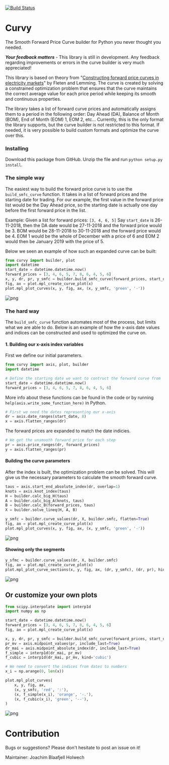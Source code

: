 [![Build Status](https://travis-ci.org/equinor/curvy.svg?branch=master)](https://travis-ci.org/equinor/curvy)

# Curvy
The Smooth Forward Price Curve builder for Python you never thought you needed.

**_Your feedback matters_** - This library is still in development. Any feedback regarding improvements or errors in the curve builder is very much appreciated! 

This library is based on theory from "[Constructing forward price curves in electricity
markets](http://citeseerx.ist.psu.edu/viewdoc/download?doi=10.1.1.470.8485&rep=rep1&type=pdf)" by Fleten and Lemming. The curve is created by solving a constrained optimization problem that ensures that the curve maintains the correct average value for each price period while keeping its smooth and continuous properties.

The library takes a list of forward curve prices and automatically assigns them to a period in the following order: Day Ahead (DA), Balance of Month (BOM), End of Month (EOM) 1, EOM 2, etc... Currently, this is the only format the library supports, but the curve builder is not restricted to this format. If needed, it is very possible to build custom formats and optimize the curve over this.

### Installing

Download this package from GitHub. Unzip the file and run `python setup.py install`.

### The simple way
The easiest way to build the forward price curve is to use the `build_smfc_curve` function. It takes in a list of forward prices and the starting date for trading. For our example, the first value in the forward price list would be the Day Ahead price, so the starting date is actually one day before the first forward price in the list.

Example: 
Given a list for forward prices: `[3, 4, 6, 5]`
Say `start_date` is 26-11-2018, then the DA date would be 27-11-2018 and the forward price would be 3. BOM would be 28-11-2018 to 30-11-2018 and the forward price would be 4. EOM 1 would be the whole of December with a price of 6 and EOM 2 would then be January 2019 with the price of 5.

Below we seen an example of how such an expanded curve can be built:

```python
from curvy import builder, plot
import datetime
start_date = datetime.datetime.now()
forward_prices = [3, 4, 6, 5, 7, 8, 6, 4, 5, 6]
x, y, dr, pr, y_smfc = builder.build_smfc_curve(forward_prices, start_date)
fig, ax = plot.mpl_create_curve_plot(x)
plot.mpl_plot_curves(x, y, fig, ax, (x, y_smfc, 'green', '-'))
```


![png](images/output_1_0.png)

### The hard way
The `build_smfc_curve` function automates most of the process, but limits what we are able to do. Below is an example of how the x-axis date values and indices can be constructed and used to optimized the curve on.

#### 1. Building our x-axis index variables
First we define our initial parameters.

```python
from curvy import axis, plot, builder
import datetime

# Define the starting date we want to contruct the forward curve from
start_date = datetime.datetime.now()
forward_prices = [3, 4, 6, 5, 7, 8, 6, 4, 5, 6]
```

More info about these functions can be found in the code or by running `help(axis.write_some_function_here)` in Python.

```python
# First we need the dates representing our x-axis
dr = axis.date_ranges(start_date, 8)
x = axis.flatten_ranges(dr)
```

The forward prices are expanded to match the date indicies.

```python
# We get the unsmooth forward price for each step
pr = axis.price_ranges(dr, forward_prices)
y = axis.flatten_ranges(pr)
```

#### Building the curve parameters
After the index is built, the optimization problem can be solved. This will give us the necessary parameters to calculate the smooth forward curve.

```python
taus = axis.start_end_absolute_index(dr, overlap=1)
knots = axis.knot_index(taus)
H = builder.calc_big_H(taus)
A = builder.calc_big_A(knots, taus)
B = builder.calc_B(forward_prices, taus)
X = builder.solve_lineq(H, A, B)

y_smfc = builder.curve_values(dr, X, builder.smfc, flatten=True)
fig, ax = plot.mpl_create_curve_plot(x)
plot.mpl_plot_curves(x, y, fig, ax, (x, y_smfc, 'green', '-'))
```


![png](images/output_7_0.png)


#### Showing only the segments


```python
y_sfmc = builder.curve_values(dr, X, builder.smfc)
fig, ax = plot.mpl_create_curve_plot(x)
plot.mpl_plot_curve_sections(x, y, fig, ax, (dr, y_smfc), (dr, pr), hide_price=True)
```


![png](images/output_9_0.png)


## Or customize your own plots


```python
from scipy.interpolate import interp1d
import numpy as np

start_date = datetime.datetime.now()
forward_prices = [3, 4, 6, 5, 7, 8, 6, 4, 5, 6]
fig, ax = plot.mpl_create_curve_plot(x)

x, y, dr, pr, y_smfc = builder.build_smfc_curve(forward_prices, start_date)
pr_mv = axis.midpoint_values(pr, include_last=True)
dr_mai = axis.midpoint_absolute_index(dr, include_last=True)
f_simple = interp1d(dr_mai, pr_mv)
f_cubic = interp1d(dr_mai, pr_mv, kind='cubic')

# We need to convert the indices from dates to numbers
x_i = np.arange(0, len(x))
```


```python
plot.mpl_plot_curves(
    x, y, fig, ax,
    (x, y_smfc, 'red', ':'),
    (x, f_simple(x_i), 'orange', '-.'),
    (x, f_cubic(x_i), 'green', '--'),
)
```


![png](images/output_12_0.png)

# Contribution
Bugs or suggestions? Please don't hesitate to post an issue on it!

Maintainer: Joachim Blaafjell Holwech
